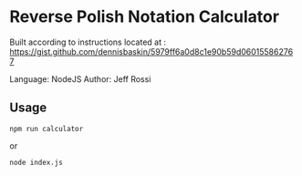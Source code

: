 # Reverse Polish Notation Calculator

Built according to instructions located at : https://gist.github.com/dennisbaskin/5979ff6a0d8c1e90b59d060155862767

Language: NodeJS
Author: Jeff Rossi

## Usage

```
npm run calculator
```

or 

```
node index.js
```